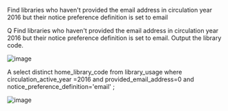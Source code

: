 Find libraries who haven't provided the email address in circulation year 2016 but their notice preference definition is set to email

Q
Find libraries who haven't provided the email address in circulation year 2016 but their notice preference definition is set to email.
Output the library code.

![image](https://user-images.githubusercontent.com/50389985/227765749-d8264355-e499-41b5-97a0-abd28a5f9752.png)

A
select distinct home_library_code from library_usage where circulation_active_year =2016 and provided_email_address=0  and notice_preference_definition='email' ;

![image](https://user-images.githubusercontent.com/50389985/227765766-b82fe186-a3a0-498a-840c-5394141d12a7.png)
